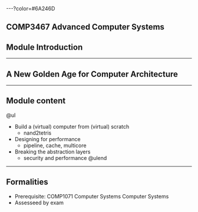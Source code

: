 ---?color=#6A246D

## COMP3467 Advanced Computer Systems
## Module Introduction

---

## A New Golden Age for Computer Architecture

---

## Module content

@ul
* Build a (virtual) computer from (virtual) scratch
  * nand2tetris
* Designing for performance
  * pipeline, cache, multicore
* Breaking the abstraction layers
  * security and performance
@ulend

---

## Formalities

* Prerequisite: COMP1071 Computer Systems Computer Systems 
* Assesseed by exam


